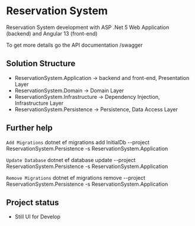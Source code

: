 # Reservation System

Reservation System development with ASP .Net 5 Web Application (backend) and Angular 13 (front-end)

To get more details go the API documentation /swagger 

## Solution Structure

* ReservationSystem.Application -> backend and front-end, Presentation Layer
* ReservationSystem.Domain -> Domain Layer
* ReservationSystem.Infrastructure -> Dependency Injection, Infrastructure Layer
* ReservationSystem.Persistence ->  Persistence, Data Access Layer


## Further help

`Add Migrations`
dotnet ef migrations add InitialDb --project ReservationSystem.Persistence -s ReservationSystem.Application

`Update Database`
dotnet ef database update --project ReservationSystem.Persistence -s ReservationSystem.Application

`Remove Migrations`
dotnet ef migrations remove --project ReservationSystem.Persistence -s ReservationSystem.Application


## Project status

* Still UI for Develop
